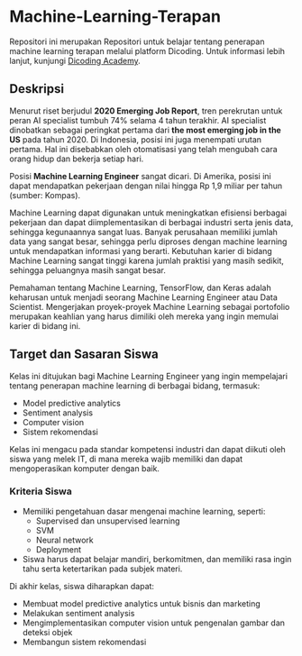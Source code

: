 # Machine-Learning-Terapan

Repositori ini merupakan Repositori untuk belajar tentang penerapan machine learning terapan melalui platform Dicoding. Untuk informasi lebih lanjut, kunjungi [Dicoding Academy](https://www.dicoding.com/academies/319/corridor).

## Deskripsi

Menurut riset berjudul **2020 Emerging Job Report**, tren perekrutan untuk peran AI specialist tumbuh 74% selama 4 tahun terakhir. AI specialist dinobatkan sebagai peringkat pertama dari **the most emerging job in the US** pada tahun 2020. Di Indonesia, posisi ini juga menempati urutan pertama. Hal ini disebabkan oleh otomatisasi yang telah mengubah cara orang hidup dan bekerja setiap hari. 

Posisi **Machine Learning Engineer** sangat dicari. Di Amerika, posisi ini dapat mendapatkan pekerjaan dengan nilai hingga Rp 1,9 miliar per tahun (sumber: Kompas). 

Machine Learning dapat digunakan untuk meningkatkan efisiensi berbagai pekerjaan dan dapat diimplementasikan di berbagai industri serta jenis data, sehingga kegunaannya sangat luas. Banyak perusahaan memiliki jumlah data yang sangat besar, sehingga perlu diproses dengan machine learning untuk mendapatkan informasi yang berarti. Kebutuhan karier di bidang Machine Learning sangat tinggi karena jumlah praktisi yang masih sedikit, sehingga peluangnya masih sangat besar.

Pemahaman tentang Machine Learning, TensorFlow, dan Keras adalah keharusan untuk menjadi seorang Machine Learning Engineer atau Data Scientist. Mengerjakan proyek-proyek Machine Learning sebagai portofolio merupakan keahlian yang harus dimiliki oleh mereka yang ingin memulai karier di bidang ini.

## Target dan Sasaran Siswa

Kelas ini ditujukan bagi Machine Learning Engineer yang ingin mempelajari tentang penerapan machine learning di berbagai bidang, termasuk:
- Model predictive analytics
- Sentiment analysis
- Computer vision
- Sistem rekomendasi

Kelas ini mengacu pada standar kompetensi industri dan dapat diikuti oleh siswa yang melek IT, di mana mereka wajib memiliki dan dapat mengoperasikan komputer dengan baik.

### Kriteria Siswa
- Memiliki pengetahuan dasar mengenai machine learning, seperti:
  - Supervised dan unsupervised learning
  - SVM
  - Neural network
  - Deployment
- Siswa harus dapat belajar mandiri, berkomitmen, dan memiliki rasa ingin tahu serta ketertarikan pada subjek materi.

Di akhir kelas, siswa diharapkan dapat:
- Membuat model predictive analytics untuk bisnis dan marketing
- Melakukan sentiment analysis
- Mengimplementasikan computer vision untuk pengenalan gambar dan deteksi objek
- Membangun sistem rekomendasi
